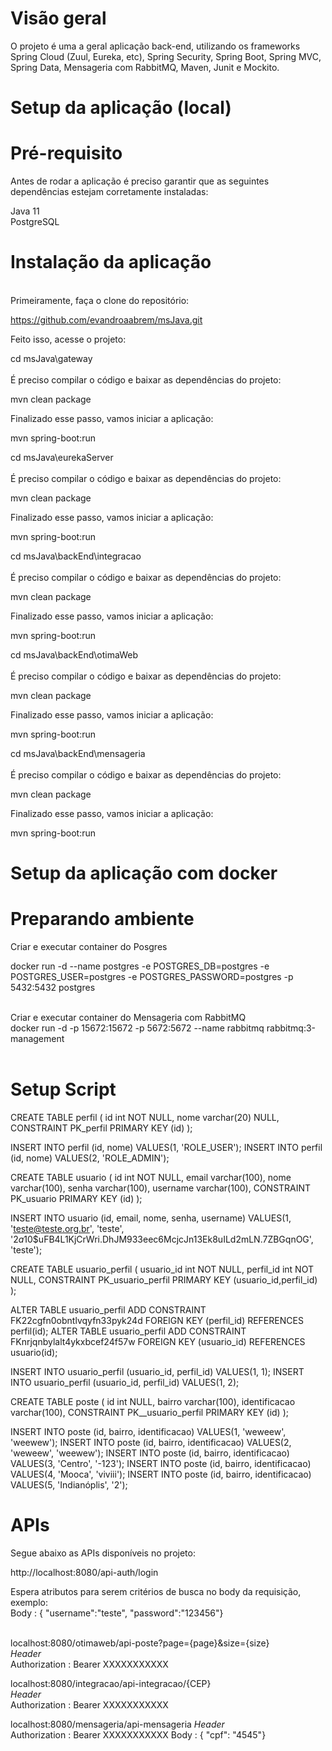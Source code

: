 <b><h1>Visão geral</h1></b>

O projeto é uma a geral aplicação back-end, utilizando os frameworks Spring Cloud (Zuul, Eureka, etc), Spring Security, Spring Boot,  Spring MVC, Spring Data, Mensageria com RabbitMQ, Maven, Junit e Mockito.

<b><h1>Setup da aplicação (local)</h1></b>

<b><h1>Pré-requisito</h1></b>
Antes de rodar a aplicação é preciso garantir que as seguintes dependências estejam corretamente instaladas:

Java 11<br>
PostgreSQL


<b><h1>Instalação da aplicação</b></h1>  
  Primeiramente, faça o clone do repositório:
  
  https://github.com/evandroaabrem/msJava.git
  
  
  Feito isso, acesse o projeto:

cd msJava\gateway<br><br>
É preciso compilar o código e baixar as dependências do projeto:

mvn clean package

Finalizado esse passo, vamos iniciar a aplicação:

mvn spring-boot:run


cd msJava\eurekaServer<br><br>
É preciso compilar o código e baixar as dependências do projeto:

mvn clean package

Finalizado esse passo, vamos iniciar a aplicação:

mvn spring-boot:run


cd msJava\backEnd\integracao<br><br>
É preciso compilar o código e baixar as dependências do projeto:

mvn clean package

Finalizado esse passo, vamos iniciar a aplicação:

mvn spring-boot:run

cd msJava\backEnd\otimaWeb<br><br>
É preciso compilar o código e baixar as dependências do projeto:

mvn clean package

Finalizado esse passo, vamos iniciar a aplicação:

mvn spring-boot:run


cd msJava\backEnd\mensageria<br><br>
É preciso compilar o código e baixar as dependências do projeto:

mvn clean package

Finalizado esse passo, vamos iniciar a aplicação:

mvn spring-boot:run

<b><h1>Setup da aplicação com docker</b></h1>

<b><h1>Preparando ambiente</b></h1>

Criar e executar container do Posgres <br>

docker run -d --name postgres -e POSTGRES_DB=postgres -e POSTGRES_USER=postgres -e POSTGRES_PASSWORD=postgres -p 5432:5432 postgres
<br><br>

Criar e executar container do Mensageria com RabbitMQ <br>
docker run -d -p 15672:15672 -p 5672:5672 --name rabbitmq rabbitmq:3-management
<br><br>
<b><h1>Setup Script</b></h1>

CREATE TABLE perfil (
	id int NOT NULL,
	nome varchar(20) NULL,
	CONSTRAINT PK_perfil PRIMARY KEY (id)
);

INSERT INTO perfil
(id, nome)
VALUES(1, 'ROLE_USER');
INSERT INTO perfil
(id, nome)
VALUES(2, 'ROLE_ADMIN');

CREATE TABLE usuario (
	id int NOT NULL,
	email varchar(100),
	nome varchar(100),
	senha varchar(100),
	username varchar(100),
	CONSTRAINT PK_usuario PRIMARY KEY (id)
);

INSERT INTO usuario
(id, email, nome, senha, username)
VALUES(1, 'teste@teste.org.br', 'teste', '$2a$10$uFB4L1KjCrWri.DhJM933eec6McjcJn13Ek8uILd2mLN.7ZBGqnOG', 'teste');

CREATE TABLE usuario_perfil (
	usuario_id int NOT NULL,
	perfil_id int NOT NULL,
	CONSTRAINT PK_usuario_perfil PRIMARY KEY (usuario_id,perfil_id)
);

ALTER TABLE usuario_perfil ADD CONSTRAINT FK22cgfn0obntlvqyfn33pyk24d FOREIGN KEY (perfil_id) REFERENCES perfil(id);
ALTER TABLE usuario_perfil ADD CONSTRAINT FKnrjqnbylalt4ykxbcef24f57w FOREIGN KEY (usuario_id) REFERENCES usuario(id);

INSERT INTO usuario_perfil
(usuario_id, perfil_id)
VALUES(1, 1);
INSERT INTO usuario_perfil
(usuario_id, perfil_id)
VALUES(1, 2);

CREATE TABLE poste (
	id int NULL,
	bairro varchar(100),
	identificacao varchar(100),
	CONSTRAINT PK__usuario_perfil PRIMARY KEY (id)
);

INSERT INTO poste
(id, bairro, identificacao)
VALUES(1, 'weweew', 'weewew');
INSERT INTO poste
(id, bairro, identificacao)
VALUES(2, 'weweew', 'weewew');
INSERT INTO poste
(id, bairro, identificacao)
VALUES(3, 'Centro', '-123');
INSERT INTO poste
(id, bairro, identificacao)
VALUES(4, 'Mooca', 'viviii');
INSERT INTO poste
(id, bairro, identificacao)
VALUES(5, 'Indianóplis', '2');


<b><h1>APIs</b></h1>

Segue abaixo as APIs disponíveis no projeto:<br>

http://localhost:8080/api-auth/login<br>

Espera atributos para serem critérios de busca no body da requisição, exemplo:<br>
Body : { "username":"teste", "password":"123456"}<br><br>

localhost:8080/otimaweb/api-poste?page={page}&size={size}<br>
<i>Header</i><br>
    Authorization : Bearer XXXXXXXXXXX

localhost:8080/integracao/api-integracao/{CEP}<br>
<i>Header</i><br>
    Authorization : Bearer XXXXXXXXXXX


localhost:8080/mensageria/api-mensageria
<i>Header</i><br>
    Authorization : Bearer XXXXXXXXXXX
Body : { "cpf": "4545"}



